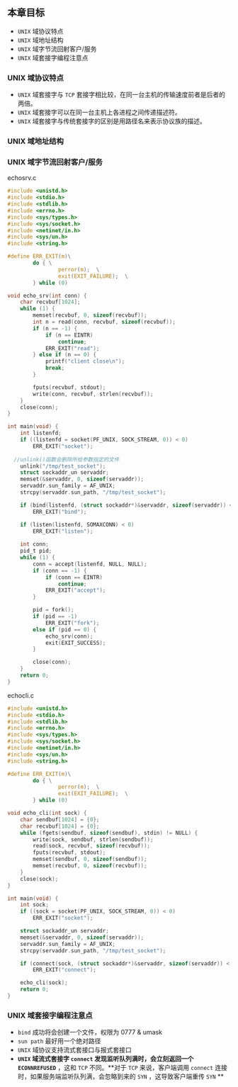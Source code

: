 ## 本章目标
- `UNIX` 域协议特点
- `UNIX` 域地址结构
- `UNIX` 域字节流回射客户/服务
- `UNIX` 域套接字编程注意点

### UNIX 域协议特点
- `UNIX` 域套接字与 `TCP` 套接字相比较，在同一台主机的传输速度前者是后者的两倍。
- `UNIX` 域套接字可以在同一台主机上各进程之间传递描述符。
- `UNIX` 域套接字与传统套接字的区别是用路径名来表示协议族的描述。

### UNIX 域地址结构


### UNIX 域字节流回射客户/服务
echosrv.c
```C
#include <unistd.h>
#include <stdio.h>
#include <stdlib.h>
#include <errno.h>
#include <sys/types.h>
#include <sys/socket.h>
#include <netinet/in.h>
#include <sys/un.h>
#include <string.h>

#define ERR_EXIT(m)\
        do { \
                perror(m);  \
                exit(EXIT_FAILURE);  \
        } while (0)

void echo_srv(int conn) {
	char recvbuf[1024];
	while (1) {
		memset(recvbuf, 0, sizeof(recvbuf));
		int n = read(conn, recvbuf, sizeof(recvbuf));
		if (n == -1) {
			if (n == EINTR)
				continue;
			ERR_EXIT("read");
		} else if (n == 0) {
			printf("client close\n");
			break;
		}

		fputs(recvbuf, stdout);
		write(conn, recvbuf, strlen(recvbuf));
	}
	close(conn);
}

int main(void) {
	int listenfd;
	if ((listenfd = socket(PF_UNIX, SOCK_STREAM, 0)) < 0)
		ERR_EXIT("socket");
	
  //unlink()函数会删除所给参数指定的文件
	unlink("/tmp/test_socket");
	struct sockaddr_un servaddr;
	memset(&servaddr, 0, sizeof(servaddr));
	servaddr.sun_family = AF_UNIX;
	strcpy(servaddr.sun_path, "/tmp/test_socket");

	if (bind(listenfd, (struct sockaddr*)&servaddr, sizeof(servaddr)) < 0)
		ERR_EXIT("bind");

	if (listen(listenfd, SOMAXCONN) < 0)
		ERR_EXIT("listen");
	
	int conn;
	pid_t pid;
	while (1) {
		conn = accept(listenfd, NULL, NULL);
		if (conn == -1) {
			if (conn == EINTR)
				continue;
			ERR_EXIT("accept");
		}

		pid = fork();
		if (pid == -1)
			ERR_EXIT("fork");
		else if (pid == 0) {
			echo_srv(conn);
			exit(EXIT_SUCCESS);
		}

		close(conn);
	}
	return 0;
}
```
echocli.c
```C
#include <unistd.h>
#include <stdio.h>
#include <stdlib.h>
#include <errno.h>
#include <sys/types.h>
#include <sys/socket.h>
#include <netinet/in.h>
#include <sys/un.h>
#include <string.h>

#define ERR_EXIT(m)\
        do { \
                perror(m);  \
                exit(EXIT_FAILURE);  \
        } while (0)

void echo_cli(int sock) {
	char sendbuf[1024] = {0};
	char recvbuf[1024] = {0};
	while (fgets(sendbuf, sizeof(sendbuf), stdin) != NULL) {
		write(sock, sendbuf, strlen(sendbuf));
		read(sock, recvbuf, sizeof(recvbuf));
		fputs(recvbuf, stdout);
		memset(sendbuf, 0, sizeof(sendbuf));
		memset(recvbuf, 0, sizeof(recvbuf));
	}
	close(sock);
}

int main(void) {
	int sock;
	if ((sock = socket(PF_UNIX, SOCK_STREAM, 0)) < 0)
		ERR_EXIT("socket");

	struct sockaddr_un servaddr;
	memset(&servaddr, 0, sizeof(servaddr));
	servaddr.sun_family = AF_UNIX;
	strcpy(servaddr.sun_path, "/tmp/test_socket");

	if (connect(sock, (struct sockaddr*)&servaddr, sizeof(servaddr)) < 0)
		ERR_EXIT("connect");

	echo_cli(sock);
	return 0;
}
```

### UNIX 域套接字编程注意点
- `bind` 成功将会创建一个文件，权限为 0777 & umask
- `sun path` 最好用一个绝对路径
- `UNIX` 域协议支持流式套接口与报式套接口
- **`UNIX` 域流式套接字 `connect` 发现监听队列满时，会立刻返回一个 `ECONNREFUSED`** ，这和 `TCP` 不同。**对于 `TCP` 来说，客户端调用 `connect` 连接时，如果服务端监听队列满，会忽略到来的 `SYN` ，这导致客户端重传 `SYN` **

